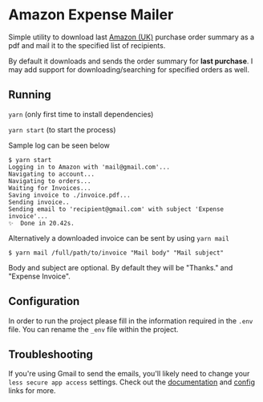 # Amazon Expense Mailer

Simple utility to download last [Amazon (UK)](amazon.co.uk) purchase order summary as a pdf and mail it to the specified list of recipients.

By default it downloads and sends the order summary for **last purchase**. I may add support for downloading/searching for specified orders as well.

## Running

`yarn` (only first time to install dependencies)

`yarn start` (to start the process)

Sample log can be seen below

```
$ yarn start
Logging in to Amazon with 'mail@gmail.com'...
Navigating to account...
Navigating to orders...
Waiting for Invoices...
Saving invoice to ./invoice.pdf...
Sending invoice..
Sending email to 'recipient@gmail.com' with subject 'Expense invoice'...
✨  Done in 20.42s.
```

Alternatively a downloaded invoice can be sent by using `yarn mail`

```
$ yarn mail /full/path/to/invoice "Mail body" "Mail subject"
```

Body and subject are optional. By default they will be "Thanks." and "Expense Invoice".

## Configuration

In order to run the project please fill in the information required in the `.env` file. You can rename the `_env` file within the project.

## Troubleshooting

If you're using Gmail to send the emails, you'll likely need to change your `less secure app access` settings. Check out the [documentation](https://support.google.com/accounts/answer/6010255) and [config](https://myaccount.google.com/lesssecureapps) links for more.
